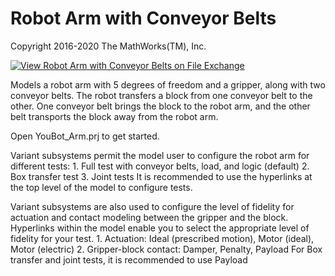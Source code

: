 # **Robot Arm with Conveyor Belts**
Copyright 2016-2020 The MathWorks(TM), Inc.

[![View Robot Arm with Conveyor Belts on File Exchange](https://www.mathworks.com/matlabcentral/images/matlab-file-exchange.svg)](https://www.mathworks.com/matlabcentral/fileexchange/61370-robot-arm-with-conveyor-belts)

Models a robot arm with 5 degrees of freedom and a gripper, along with 
two conveyor belts.  The robot transfers a block from one conveyor belt
to the other.  One conveyor belt brings the block to the robot arm,
and the other belt transports the block away from the robot arm.

Open YouBot_Arm.prj to get started.

Variant subsystems permit the model user to configure the robot arm
for different tests: 
    1. Full test with conveyor belts, load, and logic (default)
    2. Box transfer test
    3. Joint tests
It is recommended to use the hyperlinks at the top level of the model
to configure tests.

Variant subsystems are also used to configure the level of fidelity
for actuation and contact modeling between the gripper and the block.
Hyperlinks within the model enable you to select the appropriate level
of fidelity for your test.
    1. Actuation: Ideal (prescribed motion), Motor (ideal), Motor (electric)
    2. Gripper-block contact: Damper, Penalty, Payload
       For Box transfer and joint tests, it is recommended to use Payload


